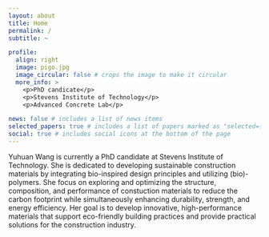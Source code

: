 ```yaml
---
layout: about
title: Home
permalink: /
subtitle: ~

profile:
  align: right
  image: pigo.jpg
  image_circular: false # crops the image to make it circular
  more_info: >
    <p>PhD candicate</p>
    <p>Stevens Institute of Technology</p>
    <p>Advanced Concrete Lab</p>

news: false # includes a list of news items
selected_papers: true # includes a list of papers marked as "selected={true}"
social: true # includes social icons at the bottom of the page
---
```


Yuhuan Wang is currently a PhD candidate at Stevens Institute of Technology. She is dedicated to developing sustainable construction materials by integrating bio-inspired design principles and utilizing (bio)-polymers. She focus on exploring and optimizing the structure, composition, and performance of constuction materials to reduce the carbon footprint while simultaneously enhancing durability, strength, and energy efficiency. Her goal is to develop innovative, high-performance materials that support eco-friendly building practices and provide practical solutions for the construction industry. 



